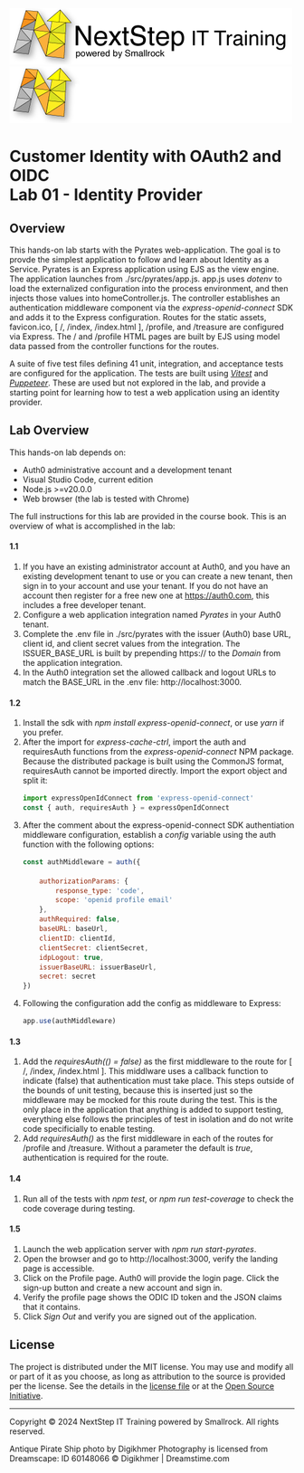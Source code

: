![Banner Light](./.assets/nsbanner-light.png#gh-light-mode-only)
![banner Dark](./.assets/nsbanner-dark.png#gh-dark-mode-only)

# Customer Identity with OAuth2 and OIDC<br>Lab 01 - Identity Provider

## Overview

This hands-on lab starts with the Pyrates web-application.
The goal is to provde the simplest application to follow and learn about Identity as a Service.
Pyrates is an Express application using EJS as the view engine.
The application launches from ./src/pyrates/app.js.
app.js uses *dotenv* to load the externalized configuration into the process environment, and
then injects those values into homeController.js.
The controller establishes an authentication middleware component via the *express-openid-connect* SDK and adds it
to the Express configuration.
Routes for the static assets, favicon.ico, [ /, /index, /index.html ], /profile, and /treasure are configured via Express.
The / and /profile HTML pages are built by EJS using model data passed from the controller functions for the routes.

A suite of five test files defining 41 unit, integration, and acceptance tests are configured for the application.
The tests are built using [*Vitest*](https://vitest.dev/) and [*Puppeteer*](https://pptr.dev/).
These are used but not explored in the lab, and provide a starting point for learning how to test a web application using an
identity provider.

## Lab Overview

This hands-on lab depends on:
* Auth0 administrative account and a development tenant
* Visual Studio Code, current edition
* Node.js >=v20.0.0
* Web browser (the lab is tested with Chrome)

The full instructions for this lab are provided in the course book.
This is an overview of what is accomplished in the lab:

#### 1.1
1. If you have an existing administrator account at Auth0, and you have an existing development tenant to use or you can create a new tenant, then sign in
to your account and use your tenant.
If you do not have an account then register for a free new one at https://auth0.com, this includes a free developer tenant.
1. Configure a web application integration named *Pyrates* in your Auth0 tenant.
1. Complete the .env file in ./src/pyrates with the issuer (Auth0) base URL, client id, and client secret values from the integration.
The ISSUER_BASE_URL is built by prepending https:// to the *Domain* from the application integration.
1. In the Auth0 integration set the allowed callback and logout URLs to match the BASE_URL in the .env file: http://localhost:3000.

#### 1.2
1. Install the sdk with *npm install express-openid-connect*, or use *yarn* if you prefer.
1. After the import for *express-cache-ctrl*, import the auth and requiresAuth functions from the *express-openid-connect* NPM package.
Because the distributed package is built using the CommonJS format, requiresAuth cannot be imported directly.
Import the export object and split it:
    ```js
    import expressOpenIdConnect from 'express-openid-connect'
    const { auth, requiresAuth } = expressOpenIdConnect
    ```
1. After the comment about the express-openid-connect SDK authentiation middleware configuration,
establish a *config* variable using the auth function with the following options:
    ```js
    const authMiddleware = auth({

        authorizationParams: {
            response_type: 'code',
            scope: 'openid profile email'
        },
        authRequired: false,
        baseURL: baseUrl,
        clientID: clientId,
        clientSecret: clientSecret,
        idpLogout: true,
        issuerBaseURL: issuerBaseUrl,
        secret: secret
    })
    ```
1. Following the configuration add the config as middleware to Express:
    ```js
    app.use(authMiddleware)
    ```

#### 1.3
1. Add the *requiresAuth(() = false)* as the first middleware to the route for [ /, /index, /index.html ].
This middlware uses a callback function to indicate (false) that authentication must take place.
This steps outside of the bounds of unit testing, because this is inserted just so the middleware may
be mocked for this route during the test.
This is the only place in the application that anything is added to support testing, everything
else follows the principles of test in isolation and do not write code specificially to enable testing.
1. Add *requiresAuth()* as the first middleware in each of the routes for /profile and /treasure.
Without a parameter the default is *true*, authentication is required for the route.

#### 1.4
1. Run all of the tests with *npm test*, or *npm run test-coverage* to check the code coverage during testing.

#### 1.5
1. Launch the web application server with *npm run start-pyrates*.
1. Open the browser and go to http://localhost:3000, verify the landing page is accessible.
1. Click on the Profile page. Auth0 will provide the login page. Click the sign-up button and create a new account and sign in.
1. Verify the profile page shows the ODIC ID token and the JSON claims that it contains.
1. Click *Sign Out* and verify you are signed out of the application.

## License

The project is distributed under the MIT license. You may use and modify all or part of it as you choose, as long as attribution to the source is provided per the license. See the details in the [license file](./LICENSE.md) or at the [Open Source Initiative](https://opensource.org/licenses/MIT).


<hr>
Copyright © 2024 NextStep IT Training powered by Smallrock. All rights reserved.

Antique Pirate Ship photo by Digikhmer Photography is licensed from Dreamscape: ID 60148066 © Digikhmer | Dreamstime.com